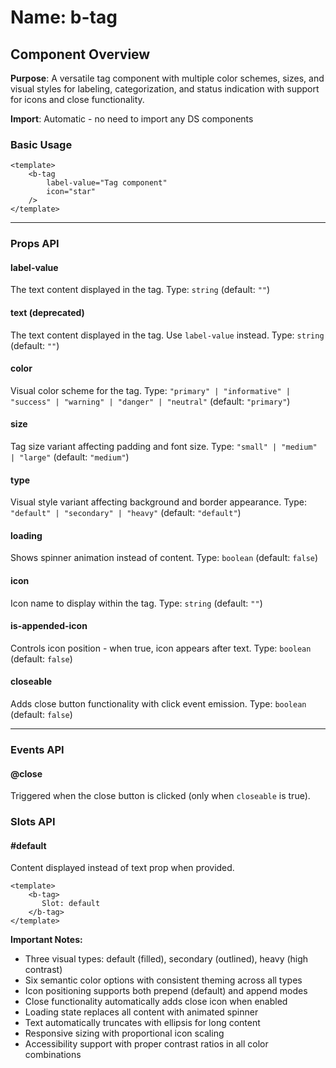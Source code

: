 # Name: b-tag
## Component Overview

**Purpose**: A versatile tag component with multiple color schemes, sizes, and visual styles for labeling, categorization, and status indication with support for icons and close functionality.

**Import**: Automatic - no need to import any DS components

### Basic Usage

```vue
<template>
    <b-tag 
        label-value="Tag component"
        icon="star"
    />
</template>
```

---

### Props API

#### label-value
The text content displayed in the tag. Type: `string` (default: `""`)

#### text (deprecated)
The text content displayed in the tag. Use `label-value` instead. Type: `string` (default: `""`)

#### color
Visual color scheme for the tag. Type: `"primary" | "informative" | "success" | "warning" | "danger" | "neutral"` (default: `"primary"`)

#### size
Tag size variant affecting padding and font size. Type: `"small" | "medium" | "large"` (default: `"medium"`)

#### type
Visual style variant affecting background and border appearance. Type: `"default" | "secondary" | "heavy"` (default: `"default"`)

#### loading
Shows spinner animation instead of content. Type: `boolean` (default: `false`)

#### icon
Icon name to display within the tag. Type: `string` (default: `""`)

#### is-appended-icon
Controls icon position - when true, icon appears after text. Type: `boolean` (default: `false`)

#### closeable
Adds close button functionality with click event emission. Type: `boolean` (default: `false`)

---

### Events API

#### @close
Triggered when the close button is clicked (only when `closeable` is true).

### Slots API

#### #default
Content displayed instead of text prop when provided.

```vue
<template>
    <b-tag>
       Slot: default
    </b-tag>
</template>
```

**Important Notes:**
- Three visual types: default (filled), secondary (outlined), heavy (high contrast)
- Six semantic color options with consistent theming across all types
- Icon positioning supports both prepend (default) and append modes
- Close functionality automatically adds close icon when enabled
- Loading state replaces all content with animated spinner
- Text automatically truncates with ellipsis for long content
- Responsive sizing with proportional icon scaling
- Accessibility support with proper contrast ratios in all color combinations